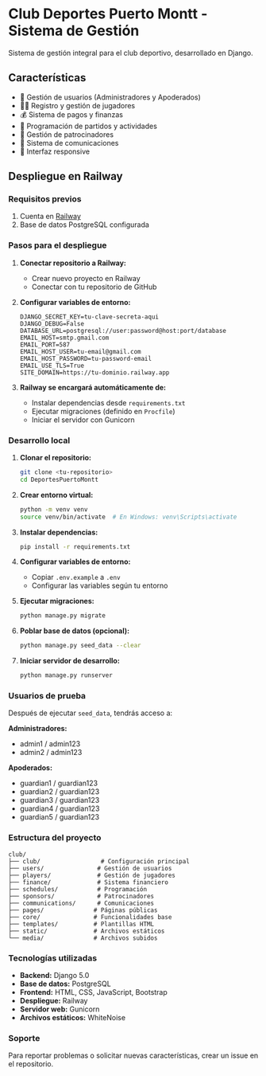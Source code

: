# Club Deportes Puerto Montt - Sistema de Gestión

Sistema de gestión integral para el club deportivo, desarrollado en Django.

## Características

- 👥 Gestión de usuarios (Administradores y Apoderados)
- 🏃‍♂️ Registro y gestión de jugadores
- 💰 Sistema de pagos y finanzas
- 📅 Programación de partidos y actividades
- 🤝 Gestión de patrocinadores
- 📧 Sistema de comunicaciones
- 📱 Interfaz responsive

## Despliegue en Railway

### Requisitos previos

1. Cuenta en [Railway](https://railway.app)
2. Base de datos PostgreSQL configurada

### Pasos para el despliegue

1. **Conectar repositorio a Railway:**
   - Crear nuevo proyecto en Railway
   - Conectar con tu repositorio de GitHub

2. **Configurar variables de entorno:**
   ```
   DJANGO_SECRET_KEY=tu-clave-secreta-aqui
   DJANGO_DEBUG=False
   DATABASE_URL=postgresql://user:password@host:port/database
   EMAIL_HOST=smtp.gmail.com
   EMAIL_PORT=587
   EMAIL_HOST_USER=tu-email@gmail.com
   EMAIL_HOST_PASSWORD=tu-password-email
   EMAIL_USE_TLS=True
   SITE_DOMAIN=https://tu-dominio.railway.app
   ```

3. **Railway se encargará automáticamente de:**
   - Instalar dependencias desde `requirements.txt`
   - Ejecutar migraciones (definido en `Procfile`)
   - Iniciar el servidor con Gunicorn

### Desarrollo local

1. **Clonar el repositorio:**
   ```bash
   git clone <tu-repositorio>
   cd DeportesPuertoMontt
   ```

2. **Crear entorno virtual:**
   ```bash
   python -m venv venv
   source venv/bin/activate  # En Windows: venv\Scripts\activate
   ```

3. **Instalar dependencias:**
   ```bash
   pip install -r requirements.txt
   ```

4. **Configurar variables de entorno:**
   - Copiar `.env.example` a `.env`
   - Configurar las variables según tu entorno

5. **Ejecutar migraciones:**
   ```bash
   python manage.py migrate
   ```

6. **Poblar base de datos (opcional):**
   ```bash
   python manage.py seed_data --clear
   ```

7. **Iniciar servidor de desarrollo:**
   ```bash
   python manage.py runserver
   ```

### Usuarios de prueba

Después de ejecutar `seed_data`, tendrás acceso a:

**Administradores:**
- admin1 / admin123
- admin2 / admin123

**Apoderados:**
- guardian1 / guardian123
- guardian2 / guardian123
- guardian3 / guardian123
- guardian4 / guardian123
- guardian5 / guardian123

### Estructura del proyecto

```
club/
├── club/                 # Configuración principal
├── users/               # Gestión de usuarios
├── players/             # Gestión de jugadores
├── finance/             # Sistema financiero
├── schedules/           # Programación
├── sponsors/            # Patrocinadores
├── communications/      # Comunicaciones
├── pages/              # Páginas públicas
├── core/               # Funcionalidades base
├── templates/          # Plantillas HTML
├── static/             # Archivos estáticos
└── media/              # Archivos subidos
```

### Tecnologías utilizadas

- **Backend:** Django 5.0
- **Base de datos:** PostgreSQL
- **Frontend:** HTML, CSS, JavaScript, Bootstrap
- **Despliegue:** Railway
- **Servidor web:** Gunicorn
- **Archivos estáticos:** WhiteNoise

### Soporte

Para reportar problemas o solicitar nuevas características, crear un issue en el repositorio.